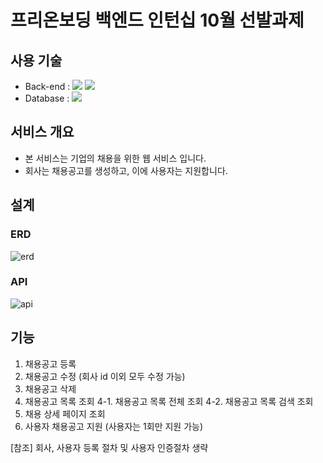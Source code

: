 # 프리온보딩 백엔드 인턴십 10월 선발과제

## 사용 기술
- Back-end : <img src="https://img.shields.io/badge/java-007396?style=for-the-flat&logo=OpenJDK&logoColor=white"> <img src="https://img.shields.io/badge/spring-6DB33F?style=for-the-flat&logo=springboot&logoColor=white">
- Database : <img src="https://img.shields.io/badge/mysql-4479A1?style=for-the-flat&logo=mysql&logoColor=white">

## 서비스 개요
- 본 서비스는 기업의 채용을 위한 웹 서비스 입니다.
- 회사는 채용공고를 생성하고, 이에 사용자는 지원합니다.

## 설계
### ERD
![erd](https://img1.daumcdn.net/thumb/R1280x0/?scode=mtistory2&fname=https%3A%2F%2Fblog.kakaocdn.net%2Fdn%2FMnyEF%2Fbtsw2HnzS2N%2FprzZaD8ygUCQnUgpSj8Zfk%2Fimg.png)

### API
![api](https://img1.daumcdn.net/thumb/R1280x0/?scode=mtistory2&fname=https%3A%2F%2Fblog.kakaocdn.net%2Fdn%2FbHsWoL%2Fbtsw7ywQZni%2FEKrd068xA4MLeaf9lwg4k0%2Fimg.jpg)

## 기능
1. 채용공고 등록
2. 채용공고 수정 (회사 id 이외 모두 수정 가능)
3. 채용공고 삭제
4. 채용공고 목록 조회
   4-1. 채용공고 목록 전체 조회
   4-2. 채용공고 목록 검색 조회
5. 채용 상세 페이지 조회
6. 사용자 채용공고 지원 (사용자는 1회만 지원 가능)

[참조] 회사, 사용자 등록 절차 및 사용자 인증절차 생략